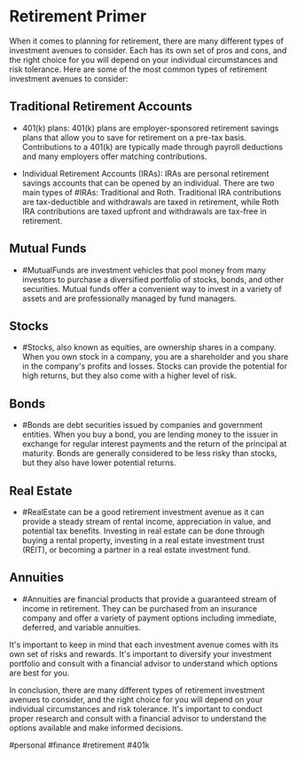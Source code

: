 # Retirement Primer

When it comes to planning for retirement, there are many different types of investment avenues to consider. Each has its own set of pros and cons, and the right choice for you will depend on your individual circumstances and risk tolerance. Here are some of the most common types of retirement investment avenues to consider:

## Traditional Retirement Accounts

-   401(k) plans: 401(k) plans are employer-sponsored retirement savings plans that allow you to save for retirement on a pre-tax basis. Contributions to a 401(k) are typically made through payroll deductions and many employers offer matching contributions.

-   Individual Retirement Accounts (IRAs): IRAs are personal retirement savings accounts that can be opened by an individual. There are two main types of #IRAs: Traditional and Roth. Traditional IRA contributions are tax-deductible and withdrawals are taxed in retirement, while Roth IRA contributions are taxed upfront and withdrawals are tax-free in retirement.
    

## Mutual Funds

-   #MutualFunds are investment vehicles that pool money from many investors to purchase a diversified portfolio of stocks, bonds, and other securities. Mutual funds offer a convenient way to invest in a variety of assets and are professionally managed by fund managers.

## Stocks

-   #Stocks, also known as equities, are ownership shares in a company. When you own stock in a company, you are a shareholder and you share in the company's profits and losses. Stocks can provide the potential for high returns, but they also come with a higher level of risk.

## Bonds

-   #Bonds are debt securities issued by companies and government entities. When you buy a bond, you are lending money to the issuer in exchange for regular interest payments and the return of the principal at maturity. Bonds are generally considered to be less risky than stocks, but they also have lower potential returns.

## Real Estate

-   #RealEstate can be a good retirement investment avenue as it can provide a steady stream of rental income, appreciation in value, and potential tax benefits. Investing in real estate can be done through buying a rental property, investing in a real estate investment trust (REIT), or becoming a partner in a real estate investment fund.

## Annuities

-   #Annuities are financial products that provide a guaranteed stream of income in retirement. They can be purchased from an insurance company and offer a variety of payment options including immediate, deferred, and variable annuities.

It's important to keep in mind that each investment avenue comes with its own set of risks and rewards. It's important to diversify your investment portfolio and consult with a financial advisor to understand which options are best for you.

In conclusion, there are many different types of retirement investment avenues to consider, and the right choice for you will depend on your individual circumstances and risk tolerance. It's important to conduct proper research and consult with a financial advisor to understand the options available and make informed decisions.

#personal #finance #retirement #401k
